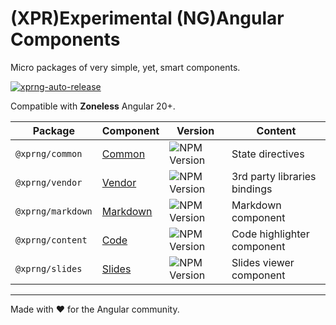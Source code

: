 # (XPR)Experimental (NG)Angular Components

Micro packages of very simple, yet, smart components.

[![xprng-auto-release](https://github.com/ziv/xprng/actions/workflows/ci.yml/badge.svg)](https://github.com/ziv/xprng/actions/workflows/ci.yml)

Compatible with **Zoneless** Angular 20+.

| Package           | Component                            | Version                                                          | Content                      |
|-------------------|--------------------------------------|------------------------------------------------------------------|------------------------------|
| `@xprng/common`   | [Common](xprng/common/README.md)     | ![NPM Version](https://img.shields.io/npm/v/%40xprng%2Fcommon)   | State directives             |
| `@xprng/vendor`   | [Vendor](xprng/vendor/README.md)     | ![NPM Version](https://img.shields.io/npm/v/%40xprng%2Fvendor)   | 3rd party libraries bindings |
| `@xprng/markdown` | [Markdown](xprng/markdown/README.md) | ![NPM Version](https://img.shields.io/npm/v/%40xprng%2Fmarkdown) | Markdown component           |
| `@xprng/content`     | [Code](xprng/code/README.md)         | ![NPM Version](https://img.shields.io/npm/v/%40xprng%2Fcode)     | Code highlighter component   |
| `@xprng/slides`   | [Slides](xprng/slides/README.md)     | ![NPM Version](https://img.shields.io/npm/v/%40xprng%2Fslides)   | Slides viewer component      |

---

Made with ❤️ for the Angular community.
